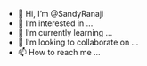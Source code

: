 - 👋 Hi, I’m @SandyRanaji
- 👀 I’m interested in ...
- 🌱 I’m currently learning ...
- 💞️ I’m looking to collaborate on ...
- 📫 How to reach me ...

<!---
SandyRanaji/SandyRanaji is a ✨ special ✨ repository because its `README.md` (this file) appears on your GitHub profile.
You can click the Preview link to take a look at your changes.
--->
